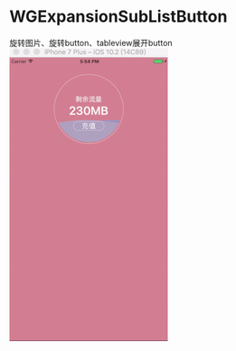 # WGExpansionSubListButton
旋转图片、旋转button、tableview展开button
![image](https://github.com/guoyutao/WGWaveLineView/blob/master/ezgif.com-resize.gif) 
